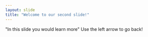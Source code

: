 ```yaml
---
layout: slide
title: "Welcome to our second slide!"
---
```

"In this slide you would learn more"
Use the left arrow to go back!

